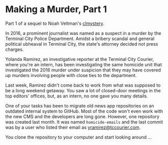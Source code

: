 Making a Murder, Part 1
=======================

Part 1 of a sequel to Noah Veltman's [clmystery](https://github.com/veltman/clmystery).

In 2016, a prominent journalist was named as a suspect in a murder by the Terminal City Police Department.  Amidst a bribery scandal and general political ubheaval in Terminal City, the state's attorney decided not press charges.

Yolanda Ramirez, an investigative reporter at the Terminal City Courier, where you're an intern, has been investigating the same homicide unit that investigated the 2016 murder under suspicion that they may have covered up murders involving people with close ties to the department.  

Last week, Ramirez didn't come back to work from what was supposed to be a long weekend getaway.  You saw a lot of closed-door meetings in the top editors' offices, but, as an intern, no one gave you many details.

One of your tasks has been to migrate old news app repositories on an outdated internal system to GitHub.  Most of the code won't even work with the new CMS and the developers are long gone.  However, one repository was created last month.  It was named `homicide-emails` and the last commit was by a user who listed their email as yramirez@tccourier.com.

You clone the repository to your computer and start looking around ...  
